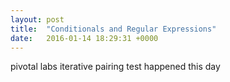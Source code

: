 ```yaml
---
layout: post
title:  "Conditionals and Regular Expressions"
date:   2016-01-14 18:29:31 +0000
---
```


pivotal labs iterative pairing test happened this day